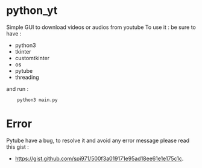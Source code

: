 # python_yt
Simple GUI to download videos or audios from youtube
To use it :
be sure to have :
- python3
- tkinter
- customtkinter
- os
- pytube
- threading

and run :
```
    python3 main.py 
```


# Error
Pytube have a bug, to resolve it and avoid any error message please read this gist : 
- https://gist.github.com/spi971/500f3a019171e95ad18ee61e1e175c1c.
